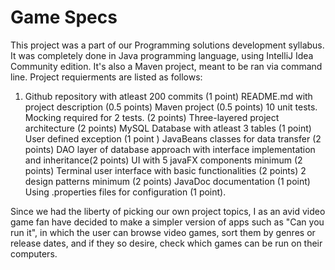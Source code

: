 # Game Specs
This project was a part of our Programming solutions development syllabus. It was completely done in Java programming language, using IntelliJ Idea Community edition.
It's also a Maven project, meant to be ran via command line.
Project requierments are listed as follows:
1. Github repository with atleast 200 commits (1 point)
README.md with project description (0.5 points)
Maven project (0.5 points)
10 unit tests. Mocking required for 2 tests. (2 points)
Three-layered project architecture (2 points)
MySQL Database with atleast 3 tables (1 point)
User defined exception (1 point )
JavaBeans classes for data transfer (2 points)
DAO layer of database approach with interface implementation and inheritance(2 points)
UI with 5 javaFX components minimum (2 points)
Terminal user interface with basic functionalities (2 points)
2 design patterns minimum (2 points)
JavaDoc documentation (1 point)
Using .properties files for configuration (1 point).

Since we had the liberty of picking our own project topics, I as an avid video game fan have decided to make a simpler version of apps such as "Can you run it", in which
the user can browse video games, sort them by genres or release dates, and if they so desire, check which games can be run on their computers.


